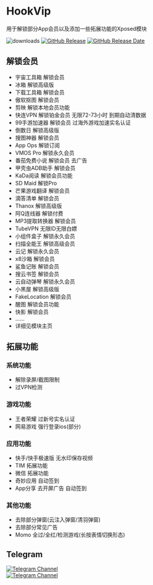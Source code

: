 # HookVip
用于解锁部分App会员以及添加一些拓展功能的Xposed模块

![downloads](https://img.shields.io/github/downloads/Xposed-Modules-Repo/Hook.JiuWu.Xp/total)
[![GitHub Release](https://img.shields.io/github/v/release/Xposed-Modules-Repo/Hook.JiuWu.Xp)](https://github.com/Xposed-Modules-Repo/Hook.JiuWu.Xp/releases)
[![GitHub Release Date](https://img.shields.io/github/release-date/Xposed-Modules-Repo/Hook.JiuWu.Xp)](https://github.com/Xposed-Modules-Repo/Hook.JiuWu.Xp/releases)

## 解锁会员
+ 宇宙工具箱 解锁会员
+ 冰箱 解锁高级版
+ 下载工具箱 解锁会员
+ 傲软抠图 解锁会员
+ 剪映 解锁本地会员功能
+ 快连VPN 解锁铂金会员 无限72-73小时 到期自动清数据
+ 99手游加速器 解锁会员 过海外游戏加速实名认证
+ 倒数日 解锁高级版
+ 搜图神器 解锁会员
+ App Ops 解锁订阅
+ VMOS Pro 解锁永久会员
+ 番茄免费小说 解锁会员 去广告
+ 甲壳虫ADB助手 解锁会员
+ KaDa阅读 解锁会员功能
+ SD Maid 解锁Pro
+ 芒果游戏翻译 解锁会员
+ 滴答清单 解锁会员
+ Thanox 解锁高级版
+ 阿Q连线器 解锁付费
+ MP3提取转换器 解锁会员
+ TubeVPN 无限ID无限白嫖
+ 小组件盒子 解锁永久会员
+ 扫描全能王 解锁高级会员
+ 云记 解锁永久会员
+ x8沙箱 解锁会员
+ 鲨鱼记账 解锁会员
+ 搜云书签 解锁会员
+ 云自动弹琴 解锁永久会员
+ 小黑屋 解锁高级版
+ FakeLocation 解锁会员
+ 醒图 解锁会员功能
+ 快影 解锁会员
+ ......
+ 详细见模块主页
  
## 拓展功能
### 系统功能
+ 解除录屏/截图限制
+ 过VPN检测
### 游戏功能
+ 王者荣耀 过新号实名认证 
+ 网易游戏 强行登录ios(部分)
### 应用功能
+ 快手/快手极速版 无水印保存视频
+ TIM 拓展功能
+ 微信 拓展功能
+ 奇妙应用 自动签到
+ App分享 去开屏广告 自动签到
### 其他功能
+ 去除部分弹窗(云注入弹窗/清羽弹窗)
+ 去除部分常见广告
+ Momo 全过/全红/检测游戏(长按表情切换形态)

## Telegram
<a href="https://t.me/HookVipCl"><img alt="Telegram Channel" src="https://img.shields.io/badge/频道-@HookVipCl-blue.svg?logo=telegram"></a>  
<a href="https://t.me/HookVipChat"><img alt="Telegram Channel" src="https://img.shields.io/badge/群组-@HookVipChat-blue.svg?logo=telegram"></a>  
